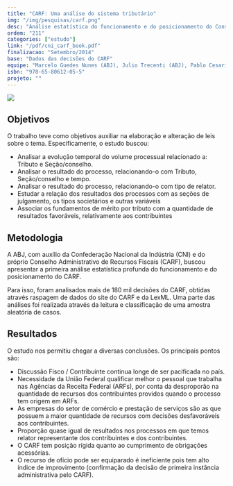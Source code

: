 ```yaml
---
title: "CARF: Uma análise do sistema tributário"
img: "/img/pesquisas/carf.png"
desc: "Análise estatística do funcionamento e do posicionamento do Conselho Administrativo de Recursos Fiscais."
ordem: "211"
categories: ["estudo"]
link: "/pdf/cni_carf_book.pdf"
finalizacao: "Setembro/2014"
base: "Dados das decisões do CARF"
equipe: "Marcelo Guedes Nunes (ABJ), Julio Trecenti (ABJ), Pablo Cesario (CNI), Pedro Roquim (ABJ)."
isbn: "978-65-80612-05-5"
projeto: ""
---
```


![](/img/pesquisas/carf.png)

## Objetivos

O trabalho teve como objetivos auxiliar na elaboração e alteração de leis sobre o tema. Especificamente, o estudo buscou:

- Analisar a evolução temporal do volume processual relacionado a: Tributo e Seção/conselho.
- Analisar o resultado do processo, relacionando-o com Tributo, Seção/conselho e tempo.
- Analisar o resultado do processo, relacionando-o com tipo de relator.
- Estudar a relação dos resultados dos processos com as seções de julgamento, os tipos societários e outras variáveis
- Associar os fundamentos de mérito por tributo com a quantidade de resultados favoráveis, relativamente aos contribuintes

## Metodologia

A ABJ, com auxílio da Confederação Nacional da Indústria (CNI) e do próprio Conselho Administrativo de Recursos Fiscais (CARF), buscou apresentar a primeira análise estatística profunda do funcionamento e do posicionamento do CARF.

Para isso, foram analisados mais de 180 mil decisões do CARF, obtidas através raspagem de dados do site do CARF e da LexML. Uma parte das análises foi realizada através da leitura e classificação de uma amostra aleatória de casos.

## Resultados

O estudo nos permitiu chegar a diversas conclusões. Os principais pontos são:

- Discussão Fisco / Contribuinte continua longe de ser pacificada no país.
- Necessidade da União Federal qualificar melhor o pessoal que trabalha nas Agências da Receita Federal (ARFs), por conta da desproporão na quantidade de recursos dos contribuintes providos quando o processo tem origem em ARFs.
- As empresas do setor de comércio e prestação de serviços são as que possuem a maior quantidade de recursos com decisões desfavoráveis aos contribuintes.
- Proporção quase igual de resultados nos processos em que temos relator representante dos contribuintes e dos contribuintes.
- O CARF tem posição rígida quanto ao cumprimento de obrigações acessórias.
- O recurso de ofício pode ser equiparado é ineficiente pois tem alto índice de improvimento (confirmação da decisão de primeira instância administrativa pelo CARF).

